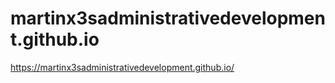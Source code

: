 # martinx3sadministrativedevelopment.github.io
https://martinx3sadministrativedevelopment.github.io/
